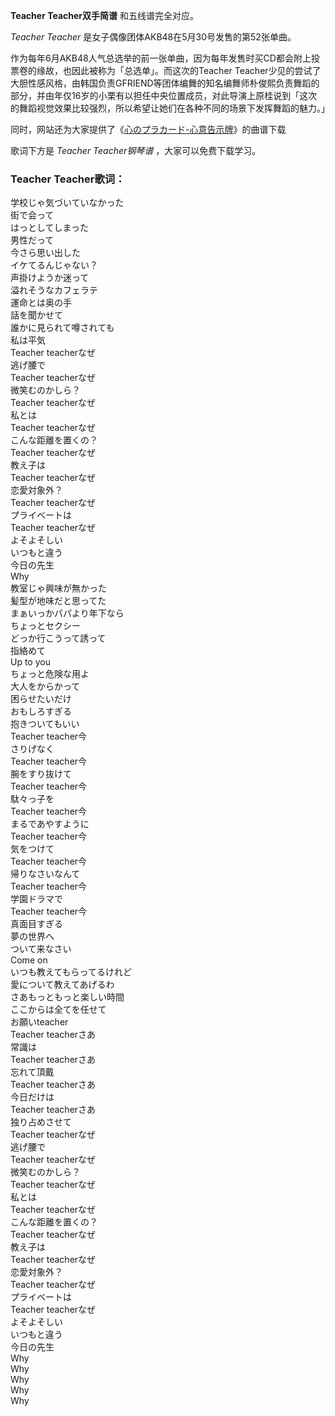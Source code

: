 

**Teacher Teacher双手简谱** 和五线谱完全对应。

_Teacher Teacher_ 是女子偶像团体AKB48在5月30号发售的第52张单曲。

作为每年6月AKB48人气总选举的前一张单曲，因为每年发售时买CD都会附上投票卷的缘故，也因此被称为「总选单」。而这次的Teacher
Teacher少见的尝试了大胆性感风格，由韩国负责GFRIEND等团体编舞的知名编舞师朴俊熙负责舞蹈的部分，并由年仅16岁的小栗有以担任中央位置成员，对此导演上原桂说到「这次的舞蹈视觉效果比较强烈，所以希望让她们在各种不同的场景下发挥舞蹈的魅力。」

同时，网站还为大家提供了《[心のプラカード-心意告示牌](Music-4637-心のプラカード-心意告示牌-AKB48.html "心のプラカード-
心意告示牌")》的曲谱下载

歌词下方是 _Teacher Teacher钢琴谱_ ，大家可以免费下载学习。

### Teacher Teacher歌词：

学校じゃ気づいていなかった  
街で会って  
はっとしてしまった  
男性だって  
今さら思い出した  
イケてるんじゃない？  
声掛けようか迷って  
溢れそうなカフェラテ  
運命とは奥の手  
話を聞かせて  
誰かに見られて噂されても  
私は平気  
Teacher teacherなぜ  
逃げ腰で  
Teacher teacherなぜ  
微笑むのかしら？  
Teacher teacherなぜ  
私とは  
Teacher teacherなぜ  
こんな距離を置くの？  
Teacher teacherなぜ  
教え子は  
Teacher teacherなぜ  
恋愛対象外？  
Teacher teacherなぜ  
プライベートは  
Teacher teacherなぜ  
よそよそしい  
いつもと違う  
今日の先生  
Why  
教室じゃ興味が無かった  
髪型が地味だと思ってた  
まぁいっかパパより年下なら  
ちょっとセクシー  
どっか行こうって誘って  
指絡めて  
Up to you  
ちょっと危険な用よ  
大人をからかって  
困らせたいだけ  
おもしろすぎる  
抱きついてもいい  
Teacher teacher今  
さりげなく  
Teacher teacher今  
腕をすり抜けて  
Teacher teacher今  
駄々っ子を  
Teacher teacher今  
まるであやすように  
Teacher teacher今  
気をつけて  
Teacher teacher今  
帰りなさいなんて  
Teacher teacher今  
学園ドラマで  
Teacher teacher今  
真面目すぎる  
夢の世界へ  
ついて来なさい  
Come on  
いつも教えてもらってるけれど  
愛について教えてあげるわ  
さあもっともっと楽しい時間  
ここからは全てを任せて  
お願いteacher  
Teacher teacherさあ  
常識は  
Teacher teacherさあ  
忘れて頂戴  
Teacher teacherさあ  
今日だけは  
Teacher teacherさあ  
独り占めさせて  
Teacher teacherなぜ  
逃げ腰で  
Teacher teacherなぜ  
微笑むのかしら？  
Teacher teacherなぜ  
私とは  
Teacher teacherなぜ  
こんな距離を置くの？  
Teacher teacherなぜ  
教え子は  
Teacher teacherなぜ  
恋愛対象外？  
Teacher teacherなぜ  
プライベートは  
Teacher teacherなぜ  
よそよそしい  
いつもと違う  
今日の先生  
Why  
Why  
Why  
Why  
Why


